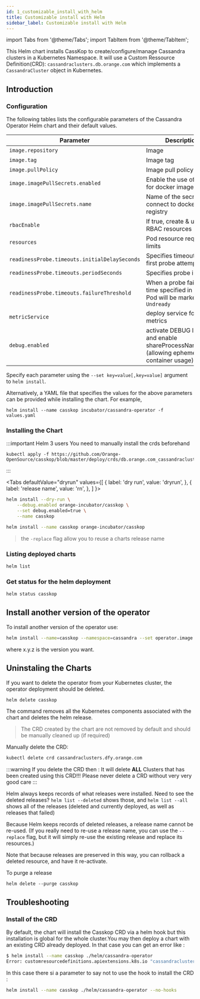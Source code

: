 ```yaml
---
id: 1_customizable_install_with_helm
title: Customizable install with Helm
sidebar_label: Customizable install with Helm
---
```

import Tabs from '@theme/Tabs';
import TabItem from '@theme/TabItem';

This Helm chart installs CassKop to create/configure/manage Cassandra
clusters in a Kubernetes Namespace.
It will use a Custom Ressource Definition(CRD): `cassandraclusters.db.orange.com`
which implements a `CassandraCluster` object in Kubernetes.

## Introduction

### Configuration

The following tables lists the configurable parameters of the Cassandra Operator Helm chart and their default values.

| Parameter                        | Description                                      | Default                                   |
|----------------------------------|--------------------------------------------------|-------------------------------------------|
| `image.repository`               | Image                                            | `orangeopensource/casskop` |
| `image.tag`                      | Image tag                                        | `0.5.1-master`                            |
| `image.pullPolicy`               | Image pull policy                                | `Always`                                  |
| `image.imagePullSecrets.enabled` | Enable the use of secret for docker image        | `false`                                   |
| `image.imagePullSecrets.name`    | Name of the secret to connect to docker registry | -                                         |
| `rbacEnable`                     | If true, create & use RBAC resources             | `true`                                    |
| `resources`                      | Pod resource requests & limits                   | `{}`                                      |
| `readinessProbe.timeouts.initialDelaySeconds` | Specifies timeout before first probe attempt | `4`				  |
| `readinessProbe.timeouts.periodSeconds` | Specifies probe interval                  | `10`                                      |
| `readinessProbe.timeouts.failureThreshold` | When a probe fails, after time specified in this field Pod will be marked as `Undready`  | `1`                              |
| `metricService`                  | deploy service for metrics                       | `false`                                   |
| `debug.enabled`                  | activate DEBUG log level  and enable shareProcessNamespace (allowing ephemeral container usage)                         | `false`                                   |

Specify each parameter using the `--set key=value[,key=value]` argument to `helm install`.

Alternatively, a YAML file that specifies the values for the above parameters can be provided while installing the chart. For example,

```console
helm install --name casskop incubator/cassandra-operator -f values.yaml
```

### Installing the Chart

:::important Helm 3 users
You need to manually install the crds beforehand

```console
kubectl apply -f https://github.com/Orange-OpenSource/casskop/blob/master/deploy/crds/db.orange.com_cassandraclusters_crd.yaml
```
:::

<Tabs
  defaultValue="dryrun"
  values={[
    { label: 'dry run', value: 'dryrun', },
    { label: 'release name', value: 'rn', },
  ]
}>
<TabItem value="dryrun">

```bash
helm install --dry-run \
    --debug.enabled orange-incubator/casskop \
    --set debug.enabled=true \
    --name casskop
```

</TabItem>
<TabItem value="rn">

```bash
helm install --name casskop orange-incubator/casskop
```

</TabItem>

</Tabs>

> the `-replace` flag allow you to reuse a charts release name

### Listing deployed charts

```bash
helm list
```

### Get status for the helm deployment

```bash
helm status casskop
```

## Install another version of the operator

To install another version of the operator use:

```bash
helm install --name=casskop --namespace=cassandra --set operator.image.tag=x.y.z orange-incubator/casskop`
```

where x.y.z is the version you want.

## Uninstaling the Charts

If you want to delete the operator from your Kubernetes cluster, the operator deployment should be deleted.

```bash
helm delete casskop
```

The command removes all the Kubernetes components associated with the chart and deletes the helm release.

> The CRD created by the chart are not removed by default and should be manually cleaned up (if required)

Manually delete the CRD:

```bash
kubectl delete crd cassandraclusters.dfy.orange.com
```

:::warning
If you delete the CRD then :
It will delete **ALL** Clusters that has been created using this CRD!!!
Please never delete a CRD without very very good care
:::

Helm always keeps records of what releases were installed. Need to see the deleted releases? `helm list --deleted`
shows those, and `helm list --all` shows all of the releases (deleted and currently deployed, as well as releases that
failed)

Because Helm keeps records of deleted releases, a release name cannot be re-used. (If you really need to re-use a
release name, you can use the `--replace` flag, but it will simply re-use the existing release and replace its
resources.)

Note that because releases are preserved in this way, you can rollback a deleted resource, and have it re-activate.

To purge a release

```console
helm delete --purge casskop
```

## Troubleshooting

### Install of the CRD

By default, the chart will install the Casskop CRD via a helm hook but this installation is global for the whole
cluster.You may then deploy a chart with an existing CRD already deployed. In that case you can get an error like :

```bash
$ helm install --name casskop ./helm/cassandra-operator
Error: customresourcedefinitions.apiextensions.k8s.io "cassandraclusters.db.orange.com" already exists
```

In this case there si a parameter to say not to use the hook to install the CRD :

```bash
helm install --name casskop ./helm/cassandra-operator --no-hooks
```

